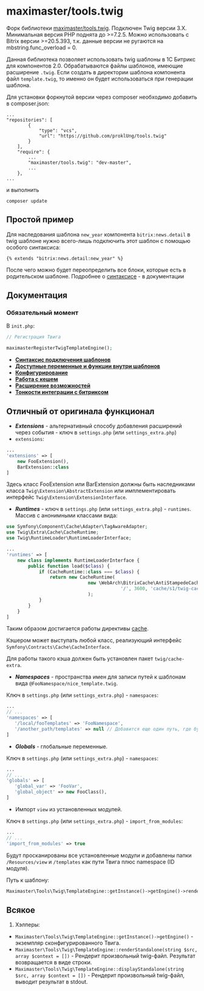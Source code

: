 # maximaster/tools.twig

Форк библиотеки [maximaster/tools.twig](https://github.com/maximaster/tools.twig). Подключен Twig версии 3.X. Минимальная версия PHP поднята до >=7.2.5. Можно использовать с Bitrix версии >=20.5.393, т.к. данные версии не ругаются на mbstring.func_overload = 0.

Данная библиотека позволяет использовать twig шаблоны в 1С Битрикс для компонентов 2.0. Обрабатываются файлы шаблонов, имеющие расширение `.twig`. Если создать в директории шаблона компонента файл `template.twig`, то именно он будет использоваться при генерации шаблона.

Для установки форкнутой версии через composer необходимо добавить в composer.json:

```
...
"repositories": [
        {
            "type": "vcs",
            "url": "https://github.com/proklUng/tools.twig"
        }
    ],
    "require": {
        ...
        "maximaster/tools.twig": "dev-master",
        ...
    },
...
```

и выполнить

```
composer update
```

## Простой пример

Для наследования шаблона `new_year` компонента `bitrix:news.detail` в twig шаблоне нужно всего-лишь подключить этот шаблон с помощью особого синтаксиса:

```twig
{% extends "bitrix:news.detail:new_year" %}
```
После чего можно будет переопределить все блоки, которые есть в родительском шаблоне. Подробнее о [синтаксисе](docs/syntax.md) - в документации

## Документация 

### Обязательный момент

В `init.php`:

```php
// Регистрация Твига

maximasterRegisterTwigTemplateEngine();
```


* **[Синтаксис подключения шаблонов](docs/syntax.md)**
* **[Доступные переменные и функции внутри шаблонов](docs/twig_extension.md)**
* **[Конфигурирование](docs/configuration.md)**
* **[Работа с кешем](docs/working_with_cache.md)**
* **[Расширение возможностей](docs/extend.md)**
* **[Тонкости интеграции с битриксом](docs/bitrix_pitfalls.md)**

## Отличный от оригинала функционал

- ***Extensions*** - альтернативный способу добавления расширений через события - ключ в `settings.php` (или `settings_extra.php`)
 - `extensions`:
 
 ```php
 ...
 'extensions' => [
     new FooExtension(),
     BarExtension::class
 ]    
 ```

Здесь класс FooExtension или BarExtension должны быть наследниками класса `Twig\Extension\AbstractExtension` 
или имплементировать интерфейс `Twig\Extension\ExtensionInterface`.

- ***Runtimes*** - ключ в `settings.php` (или `settings_extra.php`) - `runtimes`. Массив с анонимными классами
 вида:

```php
use Symfony\Component\Cache\Adapter\TagAwareAdapter;
use Twig\Extra\Cache\CacheRuntime;
use Twig\RuntimeLoader\RuntimeLoaderInterface;

...
'runtimes' => [
    new class implements RuntimeLoaderInterface {
        public function load($class) {
            if (CacheRuntime::class === $class) {
                return new CacheRuntime(
                              new \WebArch\BitrixCache\AntiStampedeCacheAdapter(
                                          '/', 3600, 'cache/s1/twig-cache'
                              );
            }
        }
    }
]    
```

Таким образом достигается работы директивы [cache](https://twig.symfony.com/doc/3.x/tags/cache.html).

Кэшером может выступать любой класс, реализующий интерфейс `Symfony\Contracts\Cache\CacheInterface`.

Для работы такого кэша должен быть установлен пакет `twig/cache-extra`.

- ***Namespaces*** - пространства имен для записи путей к шаблонам вида `@FooNamespace/nice_template.twig`.

Ключ в `settings.php` (или `settings_extra.php`) - `namespaces`:

```php
...
// ...
'namespaces' => [
   '/local/fooTemplates' => 'FooNamespace',
   '/another_path/templates' => null // Добавится еще один путь, где будут искаться шаблоны.
]    
```

- ***Globals*** - глобальные переменные.

Ключ в `settings.php` (или `settings_extra.php`) - `namespaces`:

```php
...
// ...
'globals' => [
   'global_var' => 'FooVar',
   'global_object' => new FooClass(),
]    
```

- Импорт `view` из установленных модулей.

Ключ в `settings.php` (или `settings_extra.php`) - `import_from_modules`:

```php
...
// ...
'import_from_modules' => true    
```

Будут просканированы все установленные модули и добавлены папки `/Resources/view` и `/templates` как пути Твига 
плюс namespace (ID модуля).

Путь к шаблону:

```php
Maximaster\Tools\Twig\TemplateEngine::getInstance()->getEngine()->render('@my.module/view.twig')
```

## Всякое

1) Хэлперы:

 - `Maximaster\Tools\Twig\TemplateEngine::getInstance()->getEngine()` - экземпляр сконфигурированного Твига. 
 - `Maximaster\Tools\Twig\TemplateEngine::renderStandalone(string $src, array $context = [])` - Рендерит произвольный 
 twig-файл. Результат возвращается в виде строки.
 - `Maximaster\Tools\Twig\TemplateEngine::displayStandalone(string $src, array $context = [])` - Рендерит произвольный twig-файл, 
 выводит результат в stdout.   